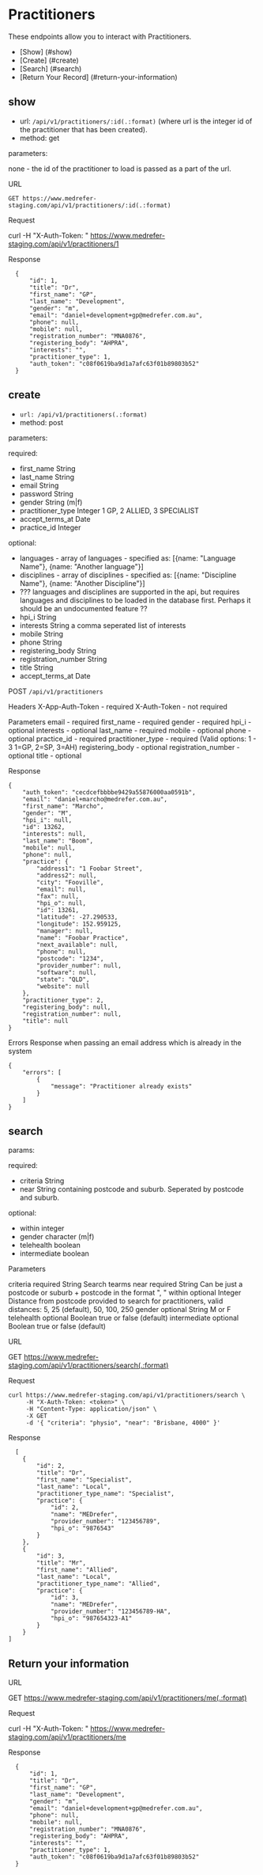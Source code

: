 # Practitioners
These endpoints allow you to interact with Practitioners.

* [Show] (#show)
* [Create] (#create)
* [Search] (#search)
* [Return Your Record] (#return-your-information)

## show
* url: `/api/v1/practitioners/:id(.:format)`
(where url is the integer id of the practitioner that has been created).
* method: get

parameters:

none - the id of the practitioner to load is passed as a part of the url.

URL

`GET https://www.medrefer-staging.com/api/v1/practitioners/:id(.:format)`

Request

curl -H "X-Auth-Token: <token>" https://www.medrefer-staging.com/api/v1/practitioners/1

Response
```
  {
      "id": 1,
      "title": "Dr",
      "first_name": "GP",
      "last_name": "Development",
      "gender": "m",
      "email": "daniel+development+gp@medrefer.com.au",
      "phone": null,
      "mobile": null,
      "registration_number": "MNA0876",
      "registering_body": "AHPRA",
      "interests": "",
      "practitioner_type": 1,
      "auth_token": "c08f0619ba9d1a7afc63f01b89803b52"
  }
```



## create
* `url: /api/v1/practitioners(.:format)`
* method: post

parameters:

required:

* first_name String
* last_name String
* email String
* password String
* gender String (m|f)
* practitioner_type Integer 1 GP,  2 ALLIED, 3 SPECIALIST
* accept_terms_at Date
* practice_id Integer

optional:

* languages - array of languages - specified as: [{name: "Language Name"}, {name: "Another language"}]
* disciplines - array of disciplines - specified as: [{name: "Discipline Name"}, {name: "Another Discipline"}]
* ??? languages and disciplines are supported in the api, but requires languages and disciplines to be loaded
 in the database first. Perhaps it should be an undocumented feature ??
* hpi_i String
* interests String a comma seperated list of interests
* mobile String
* phone String
* registering_body String
* registration_number String
* title String
* accept_terms_at Date


POST `/api/v1/practitioners`

Headers
X-App-Auth-Token - required
X-Auth-Token - not required

Parameters
email - required
first_name - required
gender - required
hpi_i - optional
interests - optional
last_name - required
mobile - optional
phone - optional
practice_id - required
practitioner_type - required (Valid options: 1 - 3 1=GP, 2=SP, 3=AH)
registering_body - optional
registration_number - optional
title - optional

Response
```
{
    "auth_token": "cecdcefbbbbe9429a55876000aa0591b",
    "email": "daniel+marcho@medrefer.com.au",
    "first_name": "Marcho",
    "gender": "M",
    "hpi_i": null,
    "id": 13262,
    "interests": null,
    "last_name": "Boom",
    "mobile": null,
    "phone": null,
    "practice": {
        "address1": "1 Foobar Street",
        "address2": null,
        "city": "Fooville",
        "email": null,
        "fax": null,
        "hpi_o": null,
        "id": 13261,
        "latitude": -27.290533,
        "longitude": 152.959125,
        "manager": null,
        "name": "Foobar Practice",
        "next_available": null,
        "phone": null,
        "postcode": "1234",
        "provider_number": null,
        "software": null,
        "state": "QLD",
        "website": null
    },
    "practitioner_type": 2,
    "registering_body": null,
    "registration_number": null,
    "title": null
}
```

Errors
Response when passing an email address which is already in the system
```
{
    "errors": [
        {
            "message": "Practitioner already exists"
        }
    ]
}
```


## search

params:

required:

* criteria String
* near String containing postcode and suburb. Seperated by postcode and suburb.

optional:

* within integer
* gender character (m|f)
* telehealth boolean
* intermediate boolean


Parameters

criteria	required	String	Search tearms
near	required	String	Can be just a postcode or suburb + postcode in the format ", "
within	optional	Integer	Distance from postcode provided to search for practitioners, valid distances: 5, 25 (default), 50, 100, 250
gender	optional	String	M or F
telehealth	optional	Boolean	true or false (default)
intermediate	optional	Boolean	true or false (default)

URL

GET https://www.medrefer-staging.com/api/v1/practitioners/search(.:format)

Request
```
curl https://www.medrefer-staging.com/api/v1/practitioners/search \
     -H "X-Auth-Token: <token>" \
     -H "Content-Type: application/json" \
     -X GET
     -d '{ "criteria": "physio", "near": "Brisbane, 4000" }'
```

Response
```
  [
    {
        "id": 2,
        "title": "Dr",
        "first_name": "Specialist",
        "last_name": "Local",
        "practitioner_type_name": "Specialist",
        "practice": {
            "id": 2,
            "name": "MEDrefer",
            "provider_number": "123456789",
            "hpi_o": "9876543"
        }
    },
    {
        "id": 3,
        "title": "Mr",
        "first_name": "Allied",
        "last_name": "Local",
        "practitioner_type_name": "Allied",
        "practice": {
            "id": 3,
            "name": "MEDrefer",
            "provider_number": "123456789-HA",
            "hpi_o": "987654323-A1"
        }
    }
]
```

## Return your information

URL

GET https://www.medrefer-staging.com/api/v1/practitioners/me(.:format)

Request

curl -H "X-Auth-Token: <token>" https://www.medrefer-staging.com/api/v1/practitioners/me

Response
```
  {
      "id": 1,
      "title": "Dr",
      "first_name": "GP",
      "last_name": "Development",
      "gender": "m",
      "email": "daniel+development+gp@medrefer.com.au",
      "phone": null,
      "mobile": null,
      "registration_number": "MNA0876",
      "registering_body": "AHPRA",
      "interests": "",
      "practitioner_type": 1,
      "auth_token": "c08f0619ba9d1a7afc63f01b89803b52"
  }
```